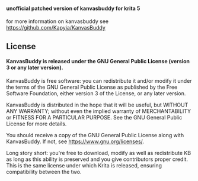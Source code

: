 #### unofficial patched version of kanvasbuddy for krita 5

for more information on kanvasbuddy see https://github.com/Kapyia/KanvasBuddy

## License

#### KanvasBuddy is released under the GNU General Public License (version 3 or any later version).

KanvasBuddy is free software: you can redistribute it and/or modify it under the terms of the GNU General Public License as published by the Free Software Foundation, either version 3 of the License, or any later version.

KanvasBuddy is distributed in the hope that it will be useful, but WITHOUT ANY WARRANTY; without even the implied warranty of MERCHANTABILITY or FITNESS FOR A PARTICULAR PURPOSE. See the GNU General Public License for more details.

You should receive a copy of the GNU General Public License along with KanvasBuddy. If not, see <https://www.gnu.org/licenses/>.


Long story short: you're free to download, modify as well as redistribute KB as long as this ability is preserved and you give contributors proper credit. This is the same license under which Krita is released, ensuring compatibility between the two.

